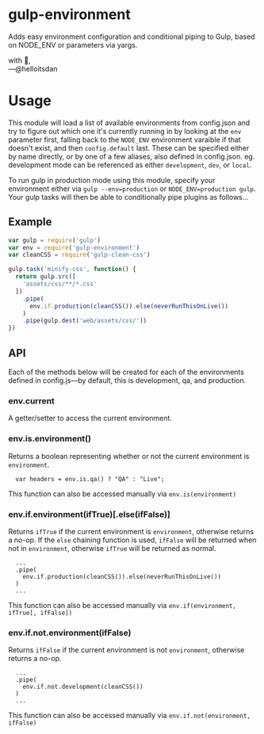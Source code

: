 # gulp-environment
Adds easy environment configuration and conditional piping to Gulp, based on NODE_ENV or parameters via yargs.

with :purple_heart:,<br />
&mdash;@helloitsdan

# Usage

This module will load a list of available environments from config.json and try to figure out which one it's currently running in by looking at the `env` parameter first, falling back to the `NODE_ENV` environment varaible if that doesn't exist, and then `config.default` last. These can be specified either by name directly, or by one of a few aliases, also defined in config.json. eg. development mode can be referenced as either `development`, `dev`, or `local`.

To run gulp in production mode using this module, specify your environment either via `gulp --env=production` or `NODE_ENV=production gulp`. Your gulp tasks will then be able to conditionally pipe plugins as follows...

## Example

```javascript
var gulp = require('gulp')
var env = require('gulp-environment')
var cleanCSS = require('gulp-clean-css')

gulp.task('minify-css', function() {
  return gulp.src([
    'assets/css/**/*.css'
  ])
    .pipe(
      env.if.production(cleanCSS()).else(neverRunThisOnLive())
    )
    .pipe(gulp.dest('web/assets/css/'))
})
```

## API

Each of the methods below will be created for each of the environments defined in config.js&mdash;by default, this is development, qa, and production.

### env.current

A getter/setter to access the current environment.

### env.is.environment()

Returns a boolean representing whether or not the current environment is `environment`.

```
  var headers = env.is.qa() ? "QA" : "Live";
```

This function can also be accessed manually via `env.is(environment)`

### env.if.environment(ifTrue)[.else(ifFalse)]

Returns `ifTrue` if the current environment is `environment`, otherwise returns a no-op. If the `else` chaining function is used, `ifFalse` will be returned when not in `environment`, otherwise `ifTrue` will be returned as normal.

```
  ...
  .pipe(
    env.if.production(cleanCSS()).else(neverRunThisOnLive())
  )
  ...
```

This function can also be accessed manually via `env.if(environment, ifTrue[, ifFalse])`

### env.if.not.environment(ifFalse)

Returns `ifFalse` if the current environment is not `environment`, otherwise returns a no-op.

```
  ...
  .pipe(
    env.if.not.development(cleanCSS())
  )
  ...
```

This function can also be accessed manually via `env.if.not(environment, ifFalse)`
